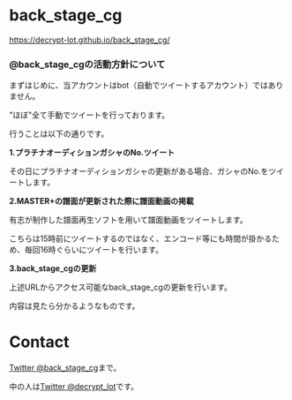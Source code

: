 # back_stage_cg

https://decrypt-lot.github.io/back_stage_cg/



### @back_stage_cgの活動方針について

まずはじめに、当アカウントはbot（自動でツイートするアカウント）ではありません。

"ほぼ"全て手動でツイートを行っております。

行うことは以下の通りです。



**1.プラチナオーディションガシャのNo.ツイート**

その日にプラチナオーディションガシャの更新がある場合、ガシャのNo.をツイートします。



**2.MASTER+の譜面が更新された際に譜面動画の掲載**

有志が制作した譜面再生ソフトを用いて譜面動画をツイートします。

こちらは15時前にツイートするのではなく、エンコード等にも時間が掛かるため、毎回16時ぐらいにツイートを行います。



**3.back_stage_cgの更新**

上述URLからアクセス可能なback_stage_cgの更新を行います。

内容は見たら分かるようなものです。



# Contact

[Twitter @back_stage_cg](https://twitter.com/back_stage_cg)まで。

中の人は[Twitter @decrypt_lot](https://twitter.com/back_stage_cg)です。

